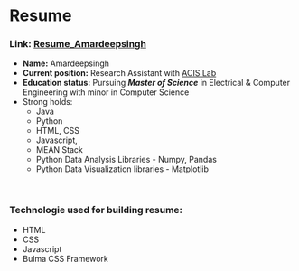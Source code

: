 # Resume
### Link: [Resume_Amardeepsingh](https://adsingh.github.io/Resume/)

- <strong>Name:</strong> Amardeepsingh
- <strong>Current position:</strong> Research Assistant with [ACIS Lab](https://www.acis.ufl.edu/people/asiglani)
- <strong>Education status:</strong> Pursuing <strong><em>Master of Science</em></strong> in Electrical & Computer Engineering with minor in Computer Science
- Strong holds:
  * Java
  * Python
  * HTML, CSS
  * Javascript,
  * MEAN Stack
  * Python Data Analysis Libraries - Numpy, Pandas
  * Python Data Visualization libraries - Matplotlib

<br>

### Technologie used for building resume:
* HTML
* CSS
* Javascript
* Bulma CSS Framework
